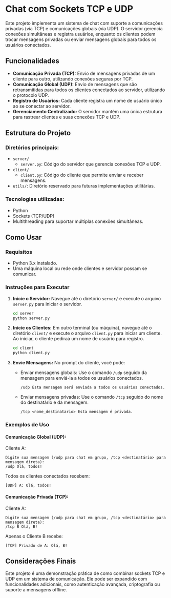 # Chat com Sockets TCP e UDP

Este projeto implementa um sistema de chat com suporte a comunicações privadas (via TCP) e comunicações globais (via UDP). O servidor gerencia conexões simultâneas e registra usuários, enquanto os clientes podem trocar mensagens privadas ou enviar mensagens globais para todos os usuários conectados.

## Funcionalidades

- **Comunicação Privada (TCP):** Envio de mensagens privadas de um cliente para outro, utilizando conexões seguras por TCP.
- **Comunicação Global (UDP):** Envio de mensagens que são retransmitidas para todos os clientes conectados ao servidor, utilizando o protocolo UDP.
- **Registro de Usuários:** Cada cliente registra um nome de usuário único ao se conectar ao servidor.
- **Gerenciamento Centralizado:** O servidor mantém uma única estrutura para rastrear clientes e suas conexões TCP e UDP.

## Estrutura do Projeto

### Diretórios principais:

- `server/`
  - `server.py`: Código do servidor que gerencia conexões TCP e UDP.
- `client/`
  - `client.py`: Código do cliente que permite enviar e receber mensagens.
- `utils/`: Diretório reservado para futuras implementações utilitárias.

### Tecnologias utilizadas:

- Python
- Sockets (TCP/UDP)
- Multithreading para suportar múltiplas conexões simultâneas.

## Como Usar

### Requisitos

- Python 3.x instalado.
- Uma máquina local ou rede onde clientes e servidor possam se comunicar.

### Instruções para Executar

1. **Inicie o Servidor:**
   Navegue até o diretório `server/` e execute o arquivo `server.py` para iniciar o servidor.

   ```bash
   cd server
   python server.py
   ```

2. **Inicie os Clientes:**
   Em outro terminal (ou máquina), navegue até o diretório `client/` e execute o arquivo `client.py` para iniciar um cliente. Ao iniciar, o cliente pediraá um nome de usuário para registro.

   ```bash
   cd client
   python client.py
   ```

3. **Envie Mensagens:**
   No prompt do cliente, você pode:

   - Enviar mensagens globais:
     Use o comando `/udp` seguido da mensagem para enviá-la a todos os usuários conectados.

     ```
     /udp Esta mensagem será enviada a todos os usuários conectados.
     ```

   - Enviar mensagens privadas:
     Use o comando `/tcp` seguido do nome do destinatário e da mensagem.

     ```
     /tcp <nome_destinatario> Esta mensagem é privada.
     ```

### Exemplos de Uso

#### Comunicação Global (UDP):

Cliente A:
```
Digite sua mensagem (/udp para chat em grupo, /tcp <destinatário> para mensagem direta):
/udp Olá, todos!
```

Todos os clientes conectados recebem:
```
[UDP] A: Olá, todos!
```

#### Comunicação Privada (TCP):

Cliente A:
```
Digite sua mensagem (/udp para chat em grupo, /tcp <destinatário> para mensagem direta):
/tcp B Olá, B!
```

Apenas o Cliente B recebe:
```
[TCP] Privado de A: Olá, B!
```

## Considerações Finais

Este projeto é uma demonstração prática de como combinar sockets TCP e UDP em um sistema de comunicação. Ele pode ser expandido com funcionalidades adicionais, como autenticação avançada, criptografia ou suporte a mensagens offline.

